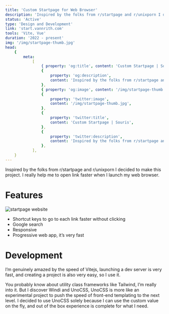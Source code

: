 ```yaml
---
title: 'Custom Startpage for Web Browser'
description: 'Inspired by the folks from r/startpage and r/unixporn I decided to make this project. I really help me to open link faster when I launch my web browser.'
status: 'Active'
type: 'Design and Development'
link: 'start.vannrith.com'
tools: 'Vite, Vue'
duration: '2022 - present'
img: '/img/startpage-thumb.jpg'
head:
    {
        meta:
            [
                { property: 'og:title', content: 'Custom Startpage | Souris' },
                {
                    property: 'og:description',
                    content: 'Inspired by the folks from r/startpage and r/unixporn I decided to make this project. I really help me to open link faster when I launch my web browser.',
                },
                { property: 'og:image', content: '/img/startpage-thumb.jpg' },
                {
                    property: 'twitter:image',
                    content: '/img/startpage-thumb.jpg',
                },
                {
                    property: 'twitter:title',
                    content: 'Custom Startpage | Souris',
                },
                {
                    property: 'twitter:description',
                    content: 'Inspired by the folks from r/startpage and r/unixporn I decided to make this project. I really help me to open link faster when I launch my web browser.',
                },
            ],
    }
---
```


Inspired by the folks from r/startpage and r/unixporn I decided to make this project. I really help me to open link faster when I launch my web browser.

# Features

![startpage website](/img/startpage.png)

-   Shortcut keys to go to each link faster without clicking
-   Google search
-   Responsive
-   Progressive web app, it’s very fast

# Development

I’m genuinely amazed by the speed of Vitejs, launching a dev server is very fast, and creating a project is also very easy, so I use it.

You probably know about utility class frameworks like Tailwind, I’m really into it. But I discover Windi and UnoCSS, UnoCSS is more like an experimental project to push the speed of front-end templating to the next level. I decided to use UnoCSS solely because I can use the custom value on the fly, and out of the box experience is complete for what I need.
